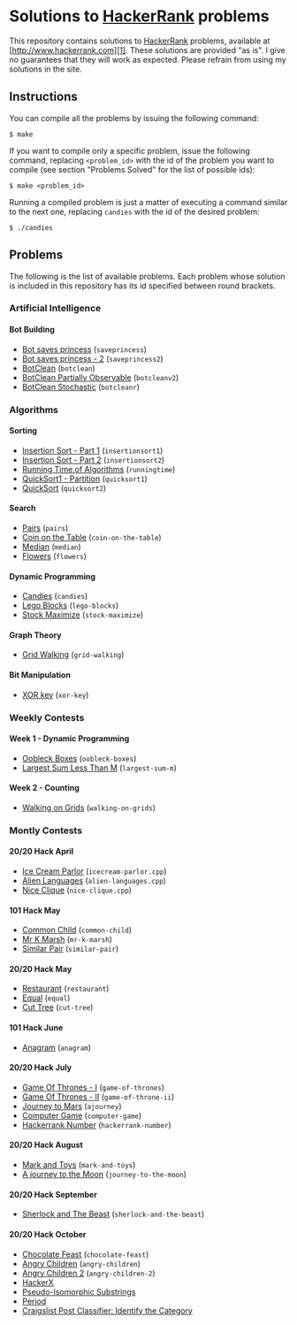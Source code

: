 # Solutions to [HackerRank][1] problems

This repository contains solutions to [HackerRank][1] problems, available at
[http://www.hackerrank.com][1]. These solutions are provided "as is". I give no
guarantees that they will work as expected. Please refrain from using my
solutions in the site.

## Instructions

You can compile all the problems by issuing the following command:

    $ make

If you want to compile only a specific problem, issue the following command,
replacing `<problem_id>` with the id of the problem you want to compile (see
section "Problems Solved" for the list of possible ids):

    $ make <problem_id>

Running a compiled problem is just a matter of executing a command similar to
the next one, replacing `candies` with the id of the desired problem:

    $ ./candies

## Problems

The following is the list of available problems. Each problem whose solution is
included in this repository has its id specified between round brackets.

### Artificial Intelligence

#### Bot Building

* [Bot saves princess][saveprincess] (`saveprincess`)
* [Bot saves princess - 2][saveprincess2] (`saveprincess2`)
* [BotClean][botclean] (`botclean`)
* [BotClean Partially Observable][botcleanv2] (`botcleanv2`)
* [BotClean Stochastic][botcleanr] (`botcleanr`)

### Algorithms

#### Sorting

* [Insertion Sort - Part 1][insertionsort1] (`insertionsort1`)
* [Insertion Sort - Part 2][insertionsort2] (`insertionsort2`)
* [Running Time of Algorithms][runningtime] (`runningtime`)
* [QuickSort1 - Partition][quicksort1] (`quicksort1`)
* [QuickSort][quicksort2] (`quicksort2`)

#### Search

* [Pairs][pairs] (`pairs`)
* [Coin on the Table][coin-on-the-table] (`coin-on-the-table`)
* [Median][median] (`median`)
* [Flowers][flowers] (`flowers`)

#### Dynamic Programming

* [Candies][candies] (`candies`)
* [Lego Blocks][lego-blocks] (`lego-blocks`)
* [Stock Maximize][stock-maximize] (`stock-maximize`)

#### Graph Theory

* [Grid Walking][grid-walking] (`grid-walking`)

#### Bit Manipulation

* [XOR key][xor-key] (`xor-key`)

### Weekly Contests

#### Week 1 - Dynamic Programming

* [Oobleck Boxes][oobleck-boxes] (`oobleck-boxes`)
* [Largest Sum Less Than M][largest-sum-m] (`largest-sum-m`)

#### Week 2 - Counting

* [Walking on Grids][walking-on-grids] (`walking-on-grids`)

### Montly Contests

#### 20/20 Hack April

* [Ice Cream Parlor][icecream-parlor] (`icecream-parlor.cpp`)
* [Alien Languages][alien-languages] (`alien-languages.cpp`)
* [Nice Clique][nice-clique] (`nice-clique.cpp`)

#### 101 Hack May

* [Common Child][common-child] (`common-child`)
* [Mr K Marsh][mr-k-marsh] (`mr-k-marsh`)
* [Similar Pair][similar-pair] (`similar-pair`)

#### 20/20 Hack May

* [Restaurant][restaurant] (`restaurant`)
* [Equal][equal] (`equal`)
* [Cut Tree][cut-tree] (`cut-tree`)

#### 101 Hack June

* [Anagram][anagram] (`anagram`)

#### 20/20 Hack July

* [Game Of Thrones - I][game-of-thrones] (`game-of-thrones`)
* [Game Of Thrones - II][game-of-throne-ii] (`game-of-throne-ii`)
* [Journey to Mars][ajourney] (`ajourney`)
* [Computer Game][computer-game] (`computer-game`)
* [Hackerrank Number][hackerrank-number] (`hackerrank-number`)

#### 20/20 Hack August

* [Mark and Toys][mark-and-toys] (`mark-and-toys`)
* [A journey to the Moon][journey-to-the-moon] (`journey-to-the-moon`)

#### 20/20 Hack September

* [Sherlock and The Beast][sherlock-and-the-beast] (`sherlock-and-the-beast`)

#### 20/20 Hack October

* [Chocolate Feast][chocolate-feast] (`chocolate-feast`)
* [Angry Children][angry-children] (`angry-children`)
* [Angry Children 2][angry-children-2] (`angry-children-2`)
* [HackerX][missile-defend]
* [Pseudo-Isomorphic Substrings][pseudo-isomorphic-substrings]
* [Period][period]
* [Craigslist Post Classifier: Identify the Category][craigslist-post-classifier-the-category]

[1]: http://www.hackerrank.com
[chocolate-feast]: http://www.hackerrank.com/contests/oct13/challenges/chocolate-feast
[angry-children]: http://www.hackerrank.com/contests/oct13/challenges/angry-children
[angry-children-2]: http://www.hackerrank.com/contests/oct13/challenges/angry-children-2
[missile-defend]: http://www.hackerrank.com/contests/oct13/challenges/missile-defend
[pseudo-isomorphic-substrings]: http://www.hackerrank.com/contests/oct13/challenges/pseudo-isomorphic-substrings
[period]: http://www.hackerrank.com/contests/oct13/challenges/period
[craigslist-post-classifier-the-category]: http://www.hackerrank.com/contests/oct13/challenges/craigslist-post-classifier-the-category
[alien-languages]: http://www.hackerrank.com/contests/monthly/challenges/alien-languages
[candies]: http://www.hackerrank.com/challenges/candies
[coin-on-the-table]: http://www.hackerrank.com/challenges/coin-on-the-table
[common-child]: http://www.hackerrank.com/contests/101hack/challenges/common-child
[cut-tree]: http://www.hackerrank.com/contests/may13/challenges/cutTree
[equal]: http://www.hackerrank.com/contests/may13/challenges/equal
[flowers]: http://www.hackerrank.com/challenges/flowers
[grid-walking]: http://www.hackerrank.com/challenges/grid-walking
[icecream-parlor]: http://www.hackerrank.com/contests/monthly/challenges/icecream-parlor
[insertionsort1]: http://www.hackerrank.com/challenges/insertionsort1
[insertionsort2]: http://www.hackerrank.com/challenges/insertionsort2
[largest-sum-m]: http://www.hackerrank.com/challenges/largest-sum-m
[lego-blocks]: http://www.hackerrank.com/challenges/lego-blocks
[median]: http://www.hackerrank.com/challenges/median
[mr-k-marsh]: http://www.hackerrank.com/contests/101hack/challenges/mr-k-marsh
[nice-clique]: http://www.hackerrank.com/contests/monthly/challenges/niceClique
[oobleck-boxes]: http://www.hackerrank.com/challenges/oobleck-boxes
[pairs]: http://www.hackerrank.com/challenges/pairs
[quicksort1]: http://www.hackerrank.com/challenges/quicksort1
[quicksort2]: http://www.hackerrank.com/challenges/quicksort2
[restaurant]: http://www.hackerrank.com/contests/may13/challenges/restaurant
[runningtime]: http://www.hackerrank.com/challenges/runningtime
[similar-pair]: http://www.hackerrank.com/contests/101hack/challenges/similarpair
[stock-maximize]: http://www.hackerrank.com/challenges/stockmax
[walking-on-grids]: http://www.hackerrank.com/challenges/walking-on-grids
[xor-key]: http://www.hackerrank.com/challenges/xor-key
[anagram]: http://www.hackerrank.com/contests/101june13/challenges/anagram
[game-of-thrones]: http://www.hackerrank.com/contests/july13/challenges/game-of-thrones
[game-of-throne-ii]: http://www.hackerrank.com/contests/july13/challenges/game-of-throne-ii
[ajourney]: http://www.hackerrank.com/contests/july13/challenges/ajourney
[computer-game]: http://www.hackerrank.com/contests/july13/challenges/computer-game
[hackerrank-number]: http://www.hackerrank.com/contests/july13/challenges/hackerrank-number
[saveprincess]: http://www.hackerrank.com/challenges/saveprincess
[saveprincess2]: http://www.hackerrank.com/challenges/saveprincess2
[botclean]: http://www.hackerrank.com/challenges/botclean
[botcleanv2]: http://www.hackerrank.com/challenges/botcleanv2
[botcleanr]: http://www.hackerrank.com/challenges/botcleanr
[mark-and-toys]: http://www.hackerrank.com/contests/aug13/challenges/mark-and-toys
[journey-to-the-moon]: http://www.hackerrank.com/contests/aug13/challenges/journey-to-the-moon
[sherlock-and-the-beast]: http://www.hackerrank.com/contests/sep13/challenges/sherlock-and-the-beast
